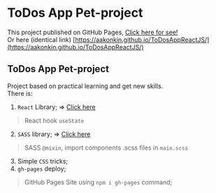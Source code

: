 # ToDos App Pet-project

This project published on GitHub Pages, [Click here for see!](https://aakonkin.github.io/ToDosAppReactJS/)<br>
Or here (identical link) [https://aakonkin.github.io/ToDosAppReactJS/](https://aakonkin.github.io/ToDosAppReactJS/)<br>

## ToDos App Pet-project
Project based on practical learning and get new skills. <br>
There is:<br>
1. `React` Library; => [Click here](https://github.com/facebook/create-react-app)<br>
> React hook `useState`<br>
2. `SASS` library; => [Click here](https://sass-lang.com/)<br>
> SASS `@mixin`, import components .scss files in `main.scss`
3. Simple `CSS` tricks;<br>
4. `gh-pages` deploy;<br>
> GitHub Pages Site using `npm i gh-pages` command;<br>
